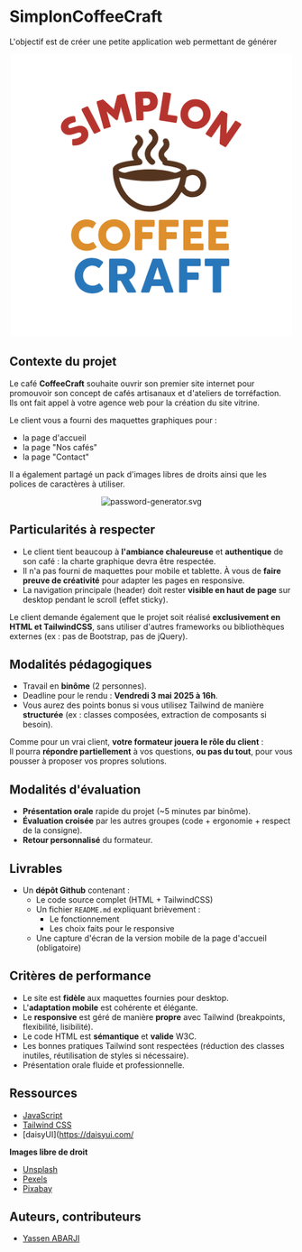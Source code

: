 # SimplonCoffeeCraft


L'objectif est de créer une petite application web permettant de générer

<div align="center">
    <img src="./public/images/SimplonCoffeeCraft.png" alt="SimplonCoffeeCraft.png" style="width: 500px !important;">
</div>


## Contexte du projet

Le café **CoffeeCraft** souhaite ouvrir son premier site internet pour promouvoir son concept de cafés artisanaux et d'ateliers de torréfaction.  
Ils ont fait appel à votre agence web pour la création du site vitrine.

Le client vous a fourni des maquettes graphiques pour :
- la page d'accueil
- la page "Nos cafés"
- la page "Contact"

Il a également partagé un pack d'images libres de droits ainsi que les polices de caractères à utiliser.

<div align="center">
    <img src="./images/password-generator.svg" alt="password-generator.svg" style="width: 500px !important;">
</div>

## Particularités à respecter

- Le client tient beaucoup à **l'ambiance chaleureuse** et **authentique** de son café : la charte graphique devra être respectée.
- Il n'a pas fourni de maquettes pour mobile et tablette. À vous de **faire preuve de créativité** pour adapter les pages en responsive.
- La navigation principale (header) doit rester **visible en haut de page** sur desktop pendant le scroll (effet sticky).

Le client demande également que le projet soit réalisé **exclusivement en HTML et TailwindCSS**, sans utiliser d'autres frameworks ou bibliothèques externes (ex : pas de Bootstrap, pas de jQuery).

## Modalités pédagogiques

- Travail en **binôme** (2 personnes).
- Deadline pour le rendu : **Vendredi 3 mai 2025 à 16h**.
- Vous aurez des points bonus si vous utilisez Tailwind de manière **structurée** (ex : classes composées, extraction de composants si besoin).

Comme pour un vrai client, **votre formateur jouera le rôle du client** :  
Il pourra **répondre partiellement** à vos questions, **ou pas du tout**, pour vous pousser à proposer vos propres solutions.

## Modalités d'évaluation

- **Présentation orale** rapide du projet (~5 minutes par binôme).
- **Évaluation croisée** par les autres groupes (code + ergonomie + respect de la consigne).
- **Retour personnalisé** du formateur.


## Livrables

- Un **dépôt Github** contenant :
  - Le code source complet (HTML + TailwindCSS)
  - Un fichier `README.md` expliquant brièvement :
    - Le fonctionnement
    - Les choix faits pour le responsive
  - Une capture d'écran de la version mobile de la page d'accueil (obligatoire)


## Critères de performance

- Le site est **fidèle** aux maquettes fournies pour desktop.
- L'**adaptation mobile** est cohérente et élégante.
- Le **responsive** est géré de manière **propre** avec Tailwind (breakpoints, flexibilité, lisibilité).
- Le code HTML est **sémantique** et **valide** W3C.
- Les bonnes pratiques Tailwind sont respectées (réduction des classes inutiles, réutilisation de styles si nécessaire).
- Présentation orale fluide et professionnelle.

## Ressources

- [JavaScript](https://developer.mozilla.org/fr/docs/Web/JavaScript)
- [Tailwind CSS](https://tailwindcss.com/)
- [daisyUI](https://daisyui.com/

 **Images libre de droit**
- [Unsplash](https://unsplash.com/)
- [Pexels](https://www.pexels.com/fr-fr/)
- [Pixabay](https://pixabay.com/)


## Auteurs, contributeurs

- [Yassen ABARJI](https://github.com/yabarji59)